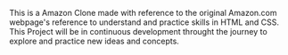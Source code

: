 This is a Amazon Clone made with reference to the original Amazon.com webpage's reference to understand and practice skills in HTML and CSS.
This Project will be in continuous development throught the journey to explore and practice new ideas and concepts.
